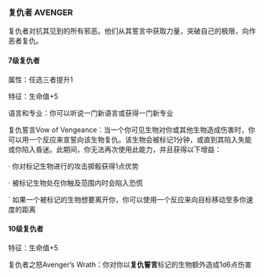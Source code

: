 ### 复仇者 AVENGER

复仇者对抗其见到的所有邪恶。他们从其誓言中获取力量，突破自己的极限，向作恶者复仇。

#### 7级复仇者

属性：任选三者提升1

特征：生命值+5

语言和专业：你可以听说一门新语言或获得一门新专业

复仇誓言Vow of
Vengeance：当一个你可见生物对你或其他生物造成伤害时，你可以用一个反应来宣誓向该生物复仇。该生物会被标记1分钟，或直到其陷入失能或你陷入昏迷。此期间，你无法再次使用此能力，并且获得以下增益：

· 你对标记生物进行的攻击掷骰获得1点优势

· 被标记生物处在你触及范围内时会陷入恐慌

\`
如果一个被标记的生物想要离开你，你可以使用一个反应来向目标移动至多你速度的距离

#### 10级复仇者

特征：生命值+5

复仇者之怒Avenger’s
Wrath：你对你以**复仇誓言**标记的生物额外造成1d6点伤害
